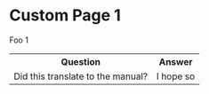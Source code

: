 # Custom Page 1
Foo 1

<table>
  <tbody>
    <tr>
      <th>Question</th>
      <th>Answer</th>
    </tr>
    <tr valign="top">
      <td>
      Did this translate to the manual?
      </td>
      <td>
      I hope so
      </td>
    </tr>
  </tbody>
</table>